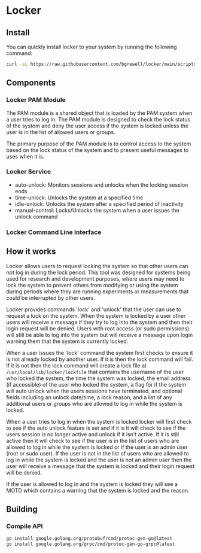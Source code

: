 # Locker

## Install

You can quickly install locker to your system by running the following command:

```bash
curl -sL https://raw.githubusercontent.com/bgrewell/locker/main/scripts/install.sh | sudo bash
```

## Components

### Locker PAM Module

The PAM module is a shared object that is loaded by the PAM system when a user tries to log in. The PAM module is
designed to check the lock status of the system and deny the user access if the system is locked unless the user is in 
the list of allowed users or groups.

The primary purpose of the PAM module is to control access to the system based on the lock status of the system and to
present useful messages to uses when it is.

### Locker Service

- auto-unlock: Monitors sessions and unlocks when the locking session ends
- time-unlock: Unlocks the system at a specified time
- idle-unlock: Unlocks the system after a specified period of inactivity
- manual-control: Locks/Unlocks the system when a user issues the unlock command

### Locker Command Line Interface

## How it works

Locker allows users to request locking the system so that other users can not log in during the lock period. This tool
was designed for systems being used for research and development purposes, where users may need to lock the system to
prevent others from modifying or using the system during periods where they are running experiments or measurements
that could be interrupted by other users.

Locker provides commands 'lock' and 'unlock' that the user can use to request a lock on the system. When the system is
locked by a user other users will receive a message if they try to log into the system and then their login request will
be denied. Users with root access (or sudo permissions) will still be able to log into the system but will receive a
message upon login warning them that the system is currently locked.

When a user issues the 'lock' command the system first checks to ensure it is not already locked by another user. If it
is then the lock command will fail. If it is not then the lock command will create a lock file at 
`/usr/local/lib/locker/lockfile` that contains the username of the user who locked the system, the time the system 
was locked, the email address (if accessible) of the user who locked the system, a flag for if the system will auto
unlock when the users sessions have terminated, and optional fields including an unlock date/time, a lock reason, and
a list of any additional users or groups who are allowed to log in while the system is locked.

When a user tries to log in when the system is locked locker will first check to see if the auto unlock feature is set
and if it is it will check to see if the users session is no longer active and unlock if it isn't active. If it is still
active then it will check to see if the user is in the list of users who are allowed to log in while the system is 
locked or if the user is an admin user (root or sudo user). If the user is not in the list of users who are allowed to
log in while the system is locked and the user is not an admin user then the user will receive a message that the system
is locked and their login request will be denied.

If the user is allowed to log in and the system is locked they will see a MOTD which contains a warning that the system
is locked and the reason.

## Building

### Compile API

```bash
go install google.golang.org/protobuf/cmd/protoc-gen-go@latest
go install google.golang.org/grpc/cmd/protoc-gen-go-grpc@latest
```